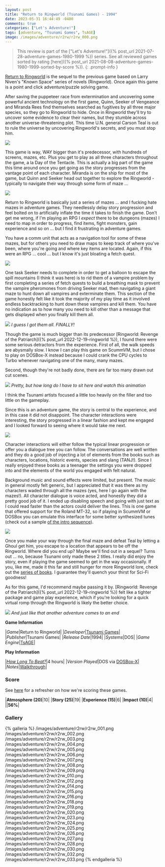```yaml
---
layout: post
title: "Return to Ringworld (Tsunami Games) - 1994"
date: 2023-05-31 16:44:49 -0400
comments: true
categories: ["Let's Adventure!"]
tags: [adventure, "Tsunami Games", TsAGE]
image: /images/adventure/r2rw/r2rw_000.png
---
```

> This review is part of the ["Let's Adventure!"]({% post_url 2021-07-28-adventure-games-1980-1999 %}) series. See all reviewed games sorted by rating [here]({% post_url 2021-08-08-adventure-games-1980-1999-sorted-by-score %}).
{: .prompt-info }

[Return to Ringworld](https://wiki.scummvm.org/index.php/Return_to_Ringworld) is the sequel to the previous game based on Larry Niven's "Known Space" series of novels (Ringworld). Once again this game is a point and click adventure/puzzle solving game.

After saving the puppeteer race from extermination and uncovering some powerful ancient technology on the first game, Quinn, Seeker of Vengeance and Miranda Rees find themselves searched as fugitives by all three major species, so they go to Ringworld to hide. Once in Ringworld they'll try to uncover some evidence to clear their names, but they stumble across another universe-threatening plot. This time U.N. general Carson Teal is out to rule the universe by uncovering Ringworld's secrets, and you must stop him.

![](/images/adventure/r2rw/r2rw_017.png)

This game is way, WAY bigger than it's predecessor, with hundreds of screens, mazes, etc. Plus you get to play as all three characters throughout the game, a la Day of the Tentacle. This is actually a big part of the game this time around once you get going as the story progresses from the vantage point of each character. Miranda is on the ship for most of the game, but Quinn and Seeker head out together to explore the Ringworld - typically to navigate their way through some form of maze ...

![](/images/adventure/r2rw/r2rw_013.png)

Return to Ringworld is basically just a series of mazes ... and I fucking hate mazes in adventure games. They needlessly delay story progression and feel bolted on to artificially inflate the time it takes to finish the game. Don't get me wrong, if I'm playing an RPG I _expect_ there to be dungeons (mazes) I need to map in order to progress, find items, fight monsters, gain experience and so on ... but I find it frustrating in adventure games.

You have a comm unit that acts as a navigation tool for some of these mazes, but for others you need to draw maps to keep track of where you've been, where you're going and where key items are located. Again, if this were an RPG ... cool ... but I know it's just bloating a fetch quest.

![](/images/adventure/r2rw/r2rw_021.png)

One task Seeker needs to complete in order to get a balloon to escape the spill mountains (I think it was here) is to rid them of a vampire problem by first completing a series of fetch quests to build a breathing mask to prevent the vampire pheromones from driving Seeker mad, then navigating a giant maze to hunt down all vampires and exterminate them. This section of the game honestly felt like it took the majority of my play time as it involved endless backtracking to hunt down these vampires and kill them. You have no indication as to how many you need to kill other than a message that gets displayed when you finally kill them all.

![](/images/adventure/r2rw/r2rw_022.png)
_I guess I got them all. FINALLY!_

Though the game is much bigger than its predecessor [Ringworld: Revenge of the Patriarch]({% post_url 2022-12-19-ringworld %}), I found there were some serious detractors from the experience. First of all, the walk speeds are abysmally slow. I know I can play this game on ScummVM, but I chose to play on DOSBox-X instead because I could crank the CPU cycles to Turbo whenever navigating one of the many, many mazes.

Second, though they're not badly done, there are far too many drawn out cut scenes.

![](/images/adventure/r2rw/r2rw_029.png)
_Pretty, but how long do I have to sit here and watch this animation_

I think the Tsunami artists focused a little too heavily on the filler and too little on the gameplay.

Since this is an adventure game, the story is central to the experience, and in this case it did not disappoint. The character interactions were interesting, the story progressed in a linear fashion and kept me engaged and I looked forward to seeing where it would take me next.

![](/images/adventure/r2rw/r2rw_011.png)

Character interactions will either follow the typical linear progression or offer you a dialogue tree you can follow. The conversations are well written and they do a good job of injecting a lot of elements from the books such as characters, locations, historic events, species and slang (TANJ!). Since I really enjoyed these books as a teenager the settings you were dropped into and the elements of the world you engaged with felt natural.

Background music and sound effects were limited, but present. The music in general mostly felt generic, but I appreciated that it was there as my characters waded through all the mazes (yes, here I go again with the mazes!). All character dialogue is voice acted, and honestly they did a pretty good job of it. I ended up disabling speech and going with just text as I could read faster than the actors could deliver the lines. This is one game that offered support for the Roland MT-32, so if playing in ScummVM or DOSBox you can emulate this interface for some better synthesized tunes (check out a sample [of the intro sequence](https://www.youtube.com/watch?v=Rajzeyau-Lo)).

![](/images/adventure/r2rw/r2rw_031.png)

Once you make your way through the final maze and defeat Teal by letting a Ghoul get him, you escape to a location that appears to be off the Ringworld. Where did you end up? Maybe we'll find out in a sequel? Turns out ... no, because Tsunami only made these 2 titles. I really did enjoy the story, even if playing the game seemed to get in the way occasionally. If you, like me, made it this far and still hunger for more Ringworld lore, check out the [series of books](https://en.wikipedia.org/wiki/Ringworld_series). I guarantee they'll quench your thirst for Sci-Fi goodness!

As for this game, I'd recommend maybe passing it by. [Ringworld: Revenge of the Patriarch]({% post_url 2022-12-19-ringworld %}) felt like a tighter package and game play experience, which if you're looking for a quick virtual romp through the Ringworld is likely the better choice.

![](/images/adventure/r2rw/r2rw_034.png)
_And just like that another adventure comes to an end_

**Game Information**

|*Game*|Return to Ringworld|
|*Developer*|[Tsunami Games](https://en.wikipedia.org/wiki/Tsunami_Games)|
|*Publisher*|Tsunami Games|
|*Release Date*|1994|
|*Systems*|DOS|
|*Game Engine*|[TsAGE](https://wiki.scummvm.org/index.php/TsAGE)|

**Play Information**

|[*How Long To Beat?*](https://howlongtobeat.com/game/19610)|4 hours|
|*Version Played*|DOS via [DOSBox-X](https://dosbox-x.com/)|
|*Notes*|[Walkthrough](https://www.walkthroughking.com/text/returntoringworld.aspx)|

### Score

See [here](https://www.alexbevi.com/blog/2021/07/28/adventure-games-1980-1999/#scoring) for a refresher on how we're scoring these games.

|**Atmosphere (20)**|10|
|**Story (25)**|19|
|**Experience (15)**|6|
|**Impact (10)**|4|
||**56%**|

### Gallery

{% galleria %}
/images/adventure/r2rw/r2rw_001.png
/images/adventure/r2rw/r2rw_002.png
/images/adventure/r2rw/r2rw_003.png
/images/adventure/r2rw/r2rw_004.png
/images/adventure/r2rw/r2rw_005.png
/images/adventure/r2rw/r2rw_006.png
/images/adventure/r2rw/r2rw_007.png
/images/adventure/r2rw/r2rw_008.png
/images/adventure/r2rw/r2rw_009.png
/images/adventure/r2rw/r2rw_010.png
/images/adventure/r2rw/r2rw_012.png
/images/adventure/r2rw/r2rw_014.png
/images/adventure/r2rw/r2rw_015.png
/images/adventure/r2rw/r2rw_016.png
/images/adventure/r2rw/r2rw_018.png
/images/adventure/r2rw/r2rw_019.png
/images/adventure/r2rw/r2rw_020.png
/images/adventure/r2rw/r2rw_023.png
/images/adventure/r2rw/r2rw_024.png
/images/adventure/r2rw/r2rw_025.png
/images/adventure/r2rw/r2rw_026.png
/images/adventure/r2rw/r2rw_027.png
/images/adventure/r2rw/r2rw_028.png
/images/adventure/r2rw/r2rw_030.png
/images/adventure/r2rw/r2rw_032.png
/images/adventure/r2rw/r2rw_033.png
{% endgalleria %}